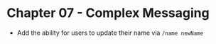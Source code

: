 # Chapter 07 - Complex Messaging

- Add the ability for users to update their name via `/name newName`
